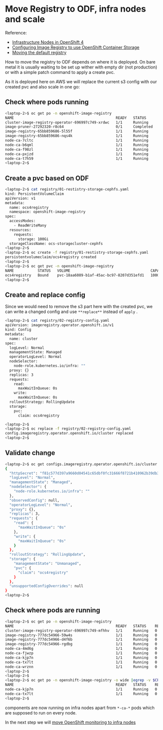 # Move Registry to ODF, infra nodes and scale

Reference:
* [Infrastructure Nodes in OpenShift 4](https://access.redhat.com/solutions/5034771)
* [Configuring Image Registry to use OpenShift Container Storage](https://access.redhat.com/documentation/en-us/red_hat_openshift_container_storage/4.8/html/managing_and_allocating_storage_resources/configure-storage-for-openshift-container-platform-services_rhocs#configuring-image-registry-to-use-openshift-container-storage_rhocs)
* [Moving the default registry](https://docs.openshift.com/container-platform/4.8/machine_management/creating-infrastructure-machinesets.html#infrastructure-moving-registry_creating-infrastructure-machinesets)


How to move the registry to ODF depends on where it is deployed. On bare metal it is usually waiting to be set up wither with empty dir (not production) or with a simple patch command to apply a create pvc.

As it is deployed here on AWS we will replace the current s3 config with our created pvc and also scale in one go:

## Check where pods running

```bash
<laptop-2>$ oc get po -n openshift-image-registry 
NAME                                               READY   STATUS      RESTARTS   AGE
cluster-image-registry-operator-696997c749-xrdwc   1/1     Running     0          17h
image-pruner-27292320-r8c64                        0/1     Completed   0          7h55m
image-registry-65bb859686-5l55f                    1/1     Running     0          20h
image-registry-65bb859686-nqs4k                    1/1     Running     0          20h
node-ca-7cltc                                      1/1     Running     1          20h
node-ca-b6qml                                      1/1     Running     1          20h
node-ca-f98zl                                      1/1     Running     1          20h
node-ca-pxjzd                                      1/1     Running     0          20h
node-ca-t7h59                                      1/1     Running     0          20h
<laptop-2>$ 
```

## Create a pvc based on ODF

```bash
<laptop-2>$ cat registry/01-restistry-storage-cephfs.yaml 
kind: PersistentVolumeClaim
apiVersion: v1
metadata:
  name: ocs4registry
  namespace: openshift-image-registry
spec:
  accessModes:
    - ReadWriteMany
  resources:
    requests:
      storage: 100Gi
  storageClassName: ocs-storagecluster-cephfs
<laptop-2>$
<laptop-2>$ oc create -f registry/01-restistry-storage-cephfs.yaml 
persistentvolumeclaim/ocs4registry created
<laptop-2>$ 
<laptop-2>$ oc get pvc -n openshift-image-registry
NAME           STATUS   VOLUME                                     CAPACITY   ACCESS MODES   STORAGECLASS                AGE
ocs4registry   Bound    pvc-18aa6089-b1af-45ac-bc97-8207d351efd1   100Gi      RWX            ocs-storagecluster-cephfs   8s
<laptop-2>$ 
```

## Create and replace config

Since we would need to remove the s3 part here with the created pvc, we can write a changed config and use ```**replace**``` instead of ```apply``` .

```bash
<laptop-2>$ cat registry/02-registry-config.yaml 
apiVersion: imageregistry.operator.openshift.io/v1
kind: Config
metadata:
  name: cluster
spec:
  logLevel: Normal
  managementState: Managed
  operatorLogLevel: Normal
  nodeSelector:
    node-role.kubernetes.io/infra: ""
  proxy: {}
  replicas: 3
  requests:
    read:
      maxWaitInQueue: 0s
    write:
      maxWaitInQueue: 0s
  rolloutStrategy: RollingUpdate
  storage:
    pvc:
      claim: ocs4registry

<laptop-2>$ 
<laptop-2>$ oc replace -f registry/02-registry-config.yaml
config.imageregistry.operator.openshift.io/cluster replaced
<laptop-2>$ 
```

## Validate change

```bash
<laptop-2>$ oc get configs.imageregistry.operator.openshift.io/cluster -o json |jq .spec
{
  "httpSecret": "f81c577d397a9660d04541c65dbf0fc31666f8721b410962b39db3b089b889ea371833db16365df17a28ddb6a6835d6cfa7523b45e096109c82c75c45564fda8",
  "logLevel": "Normal",
  "managementState": "Managed",
  "nodeSelector": {
    "node-role.kubernetes.io/infra": ""
  },
  "observedConfig": null,
  "operatorLogLevel": "Normal",
  "proxy": {},
  "replicas": 3,
  "requests": {
    "read": {
      "maxWaitInQueue": "0s"
    },
    "write": {
      "maxWaitInQueue": "0s"
    }
  },
  "rolloutStrategy": "RollingUpdate",
  "storage": {
    "managementState": "Unmanaged",
    "pvc": {
      "claim": "ocs4registry"
    }
  },
  "unsupportedConfigOverrides": null
}
<laptop-2>$ 
```

## Check where pods are running

```bash
<laptop-2>$ oc get po -n openshift-image-registry 
NAME                                               READY   STATUS    RESTARTS   AGE
cluster-image-registry-operator-696997c749-mfhhv   1/1     Running   0          2m3s
image-registry-777dc54966-59w4s                    1/1     Running   0          2m3s
image-registry-777dc54966-d4f6b                    1/1     Running   0          2m3s
image-registry-777dc54966-rgdbg                    1/1     Running   0          2m3s
node-ca-4md6g                                      1/1     Running   0          117s
node-ca-fjwzp                                      1/1     Running   0          2m1s
node-ca-kjp7n                                      1/1     Running   0          116s
node-ca-tx7lt                                      1/1     Running   0          2m
node-ca-wrznn                                      1/1     Running   0          2m
<laptop-2>$ 
<laptop-2>$ 
<laptop-2>$ oc get po -n openshift-image-registry -o wide |egrep -v $CP_NODES
NAME                                               READY   STATUS    RESTARTS   AGE    IP             NODE                                         NOMINATED NODE   READINESS GATES
node-ca-kjp7n                                      1/1     Running   0          118s   10.0.177.190   ip-10-0-177-190.us-west-2.compute.internal   <none>           <none>
node-ca-tx7lt                                      1/1     Running   0          2m2s   10.0.148.134   ip-10-0-148-134.us-west-2.compute.internal   <none>           <none>
<laptop-2>$ 
```

components are now running on infra nodes apart from ```*-ca-*``` pods which are supposed to run on every node.

In the next step we will [move OpenShift monitoring to infra nodes](Move_monitoring_to_infra_nodes_and_ODF.md)
